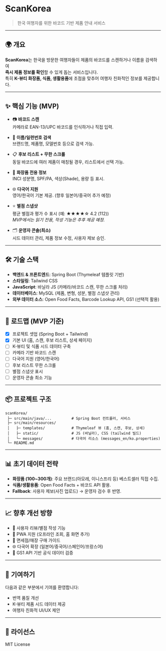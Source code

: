 # ScanKorea

> 한국 여행자를 위한 바코드 기반 제품 안내 서비스

---

## 🌍 개요

**ScanKorea**는 한국을 방문한 여행자들이 제품의 바코드를 스캔하거나 이름을 검색하여  
**즉시 제품 정보를 확인**할 수 있게 돕는 서비스입니다.  
특히 **K-뷰티 화장품, 식품, 생활용품**에 초점을 맞추어 여행자 친화적인 정보를 제공합니다.

---

## ✨ 핵심 기능 (MVP)

- 📷 **바코드 스캔**  
  카메라로 EAN-13/UPC 바코드를 인식하거나 직접 입력.

- 🔎 **이름/일련번호 검색**  
  브랜드명, 제품명, 모델번호 등으로 검색 가능.

- 📋 **후보 리스트 + 무한 스크롤**  
  동일 바코드에 여러 제품이 매칭될 경우, 리스트에서 선택 가능.

- 🧴 **화장품 전용 정보**  
  INCI 성분명, SPF/PA, 색상(Shade), 용량 등 표시.

- 🌐 **다국어 지원**  
  영어/한국어 기본 제공. (향후 일본어/중국어 추가 예정)

- ⭐ **별점 스냅샷**  
  평균 별점과 평가 수 표시 (예: ★★★★☆ 4.2 (112))  
  *MVP에서는 읽기 전용, 작성 기능은 추후 제공 예정.*

- 🗂️ **운영자 콘솔(최소)**  
  시드 데이터 관리, 제품 정보 수정, 사용자 제보 승인.

---

## 🛠️ 기술 스택

- **백엔드 & 프론트엔드**: Spring Boot (Thymeleaf 템플릿 기반)
- **스타일링**: Tailwind CSS
- **JavaScript**: 바닐라 JS (카메라/바코드 스캔, 무한 스크롤 처리)
- **데이터베이스**: MySQL (제품, 변형, 성분, 별점 스냅샷 관리)
- **외부 데이터 소스**: Open Food Facts, Barcode Lookup API, GS1 (선택적 활용)

---

## 🚀 로드맵 (MVP 기준)

- [x] 프로젝트 셋업 (Spring Boot + Tailwind)
- [x] 기본 UI (홈, 스캔, 후보 리스트, 상세 페이지)
- [ ] K-뷰티 및 식품 시드 데이터 구축
- [ ] 카메라 기반 바코드 스캔
- [ ] 다국어 지원 (영어/한국어)
- [ ] 후보 리스트 무한 스크롤
- [ ] 별점 스냅샷 표시
- [ ] 운영자 콘솔 최소 기능

---

## 📦 프로젝트 구조

```
scanKorea/
 ├─ src/main/java/...         # Spring Boot 컨트롤러, 서비스
 ├─ src/main/resources/
 │   ├─ templates/            # Thymeleaf 뷰 (홈, 스캔, 후보, 상세)
 │   ├─ static/               # JS (바닐라), CSS (tailwind 빌드)
 │   └─ messages/             # 다국어 리소스 (messages_en/ko.properties)
 └─ README.md
```

---

## 📊 초기 데이터 전략

- **화장품 (100~300개)**: 주요 브랜드(아모레, 이니스프리 등) 베스트셀러 직접 수집.
- **식품/생활용품**: Open Food Facts + 바코드 API 활용.
- **Fallback**: 사용자 제보(사진 업로드) → 운영자 검수 후 반영.

---

## 📈 향후 개선 방향

- 📝 사용자 리뷰/별점 작성 기능
- 📱 PWA 지원 (오프라인 조회, 홈 화면 추가)
- 🛒 면세점/매장 구매 가이드
- 🌐 다국어 확장 (일본어/중국어/스페인어/프랑스어)
- 🔐 GS1 API 기반 공식 데이터 검증

---

## 🤝 기여하기

다음과 같은 부분에서 기여를 환영합니다:

- 번역 품질 개선
- K-뷰티 제품 시드 데이터 제공
- 여행자 친화적 UI/UX 제안

---

## 📄 라이선스

MIT License
